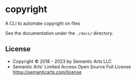 # copyright

A CLI to automate copyright on files

See the documentation under the `./docs/` directory.

## License

- Copyright © 2018 - 2023 by Semantic Arts LLC
- Semantic Arts' Limited Access Open Source Full License https://semanticarts.com/license

